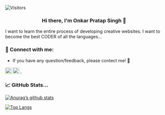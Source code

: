 ![Visitors](https://visitor-badge.glitch.me/badge?page_id=2004onkar.2004onkar)
<h3 align="center">
Hi there, I'm Onkar Pratap Singh 👋
</h2>
I want to learn the entire process of developing creative websites. I want to become the best CODER of all the languages...

### 🤝 Connect with me:
- If you have any question/feedback, please contect me! 💬

<a href="https://www.linkedin.com/in/onkar-pratap-singh-876462257/"><img align="left" src="https://raw.githubusercontent.com/yushi1007/yushi1007/main/images/linkedin.svg" alt="Yu Shi | LinkedIn" width="21px"/></a>
<a href="https://www.instagram.com/onkar_pratap_singh__"><img align="left" src="https://raw.githubusercontent.com/yushi1007/yushi1007/main/images/instagram.svg" alt="Yu Shi | Instagram" width="21px"/></a>
#### .
### 📈 GitHub Stats...

[![Anurag’s github stats](https://github-readme-stats.vercel.app/api?username=2004onkar)](https://github.com/2004onkar)

[![Top Langs](https://github-readme-stats.vercel.app/api/top-langs/?username=2004onkar&layout=compact)](https://github.com/2004onkar)
